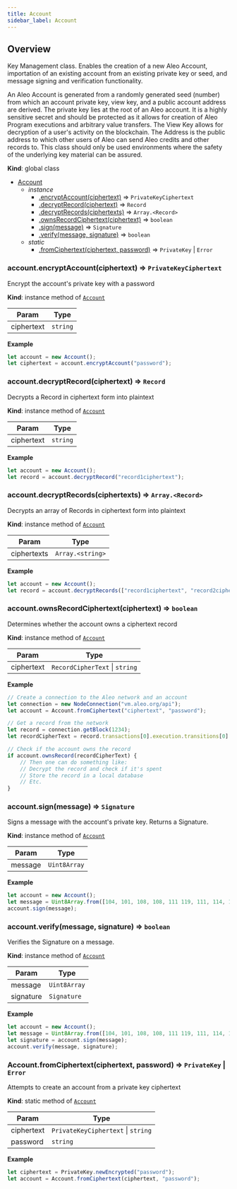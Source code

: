 ```yaml
---
title: Account
sidebar_label: Account
---
```


<a name="Account"></a>

## Overview
<p>Key Management class. Enables the creation of a new Aleo Account, importation of an existing account from
an existing private key or seed, and message signing and verification functionality.</p>
<p>An Aleo Account is generated from a randomly generated seed (number) from which an account private key, view key,
and a public account address are derived. The private key lies at the root of an Aleo account. It is a highly
sensitive secret and should be protected as it allows for creation of Aleo Program executions and arbitrary value
transfers. The View Key allows for decryption of a user's activity on the blockchain. The Address is the public
address to which other users of Aleo can send Aleo credits and other records to. This class should only be used
environments where the safety of the underlying key material can be assured.</p>

**Kind**: global class  

* [Account](#Account)
    * _instance_
        * [.encryptAccount(ciphertext)](#Account+encryptAccount) ⇒ <code>PrivateKeyCiphertext</code>
        * [.decryptRecord(ciphertext)](#Account+decryptRecord) ⇒ <code>Record</code>
        * [.decryptRecords(ciphertexts)](#Account+decryptRecords) ⇒ <code>Array.&lt;Record&gt;</code>
        * [.ownsRecordCiphertext(ciphertext)](#Account+ownsRecordCiphertext) ⇒ <code>boolean</code>
        * [.sign(message)](#Account+sign) ⇒ <code>Signature</code>
        * [.verify(message, signature)](#Account+verify) ⇒ <code>boolean</code>
    * _static_
        * [.fromCiphertext(ciphertext, password)](#Account.fromCiphertext) ⇒ <code>PrivateKey</code> \| <code>Error</code>

<a name="Account+encryptAccount"></a>

### account.encryptAccount(ciphertext) ⇒ <code>PrivateKeyCiphertext</code>
<p>Encrypt the account's private key with a password</p>

**Kind**: instance method of [<code>Account</code>](#Account)  

| Param | Type |
| --- | --- |
| ciphertext | <code>string</code> | 

**Example**  
```js
let account = new Account();
let ciphertext = account.encryptAccount("password");
```
<a name="Account+decryptRecord"></a>

### account.decryptRecord(ciphertext) ⇒ <code>Record</code>
<p>Decrypts a Record in ciphertext form into plaintext</p>

**Kind**: instance method of [<code>Account</code>](#Account)  

| Param | Type |
| --- | --- |
| ciphertext | <code>string</code> | 

**Example**  
```js
let account = new Account();
let record = account.decryptRecord("record1ciphertext");
```
<a name="Account+decryptRecords"></a>

### account.decryptRecords(ciphertexts) ⇒ <code>Array.&lt;Record&gt;</code>
<p>Decrypts an array of Records in ciphertext form into plaintext</p>

**Kind**: instance method of [<code>Account</code>](#Account)  

| Param | Type |
| --- | --- |
| ciphertexts | <code>Array.&lt;string&gt;</code> | 

**Example**  
```js
let account = new Account();
let record = account.decryptRecords(["record1ciphertext", "record2ciphertext"]);
```
<a name="Account+ownsRecordCiphertext"></a>

### account.ownsRecordCiphertext(ciphertext) ⇒ <code>boolean</code>
<p>Determines whether the account owns a ciphertext record</p>

**Kind**: instance method of [<code>Account</code>](#Account)  

| Param | Type |
| --- | --- |
| ciphertext | <code>RecordCipherText</code> \| <code>string</code> | 

**Example**  
```js
// Create a connection to the Aleo network and an account
let connection = new NodeConnection("vm.aleo.org/api");
let account = Account.fromCiphertext("ciphertext", "password");

// Get a record from the network
let record = connection.getBlock(1234);
let recordCipherText = record.transactions[0].execution.transitions[0].id;

// Check if the account owns the record
if account.ownsRecord(recordCipherText) {
    // Then one can do something like:
    // Decrypt the record and check if it's spent
    // Store the record in a local database
    // Etc.
}
```
<a name="Account+sign"></a>

### account.sign(message) ⇒ <code>Signature</code>
<p>Signs a message with the account's private key.
Returns a Signature.</p>

**Kind**: instance method of [<code>Account</code>](#Account)  

| Param | Type |
| --- | --- |
| message | <code>Uint8Array</code> | 

**Example**  
```js
let account = new Account();
let message = Uint8Array.from([104, 101, 108, 108, 111 119, 111, 114, 108, 100])
account.sign(message);
```
<a name="Account+verify"></a>

### account.verify(message, signature) ⇒ <code>boolean</code>
<p>Verifies the Signature on a message.</p>

**Kind**: instance method of [<code>Account</code>](#Account)  

| Param | Type |
| --- | --- |
| message | <code>Uint8Array</code> | 
| signature | <code>Signature</code> | 

**Example**  
```js
let account = new Account();
let message = Uint8Array.from([104, 101, 108, 108, 111 119, 111, 114, 108, 100])
let signature = account.sign(message);
account.verify(message, signature);
```
<a name="Account.fromCiphertext"></a>

### Account.fromCiphertext(ciphertext, password) ⇒ <code>PrivateKey</code> \| <code>Error</code>
<p>Attempts to create an account from a private key ciphertext</p>

**Kind**: static method of [<code>Account</code>](#Account)  

| Param | Type |
| --- | --- |
| ciphertext | <code>PrivateKeyCiphertext</code> \| <code>string</code> | 
| password | <code>string</code> | 

**Example**  
```js
let ciphertext = PrivateKey.newEncrypted("password");
let account = Account.fromCiphertext(ciphertext, "password");
```